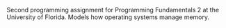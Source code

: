 Second programming assignment for Programming Fundamentals 2 at the University of Florida.
Models how operating systems manage memory.

